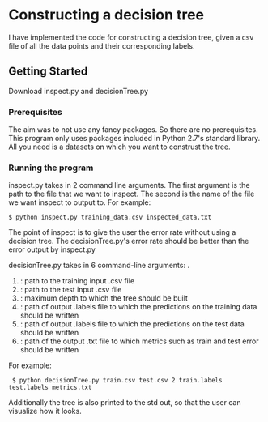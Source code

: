 # Constructing a decision tree

I have implemented the code for constructing a decision tree, given a csv file of all the data points and their corresponding labels.

## Getting Started

Download inspect.py and decisionTree.py

### Prerequisites

The aim was to not use any fancy packages. So there are no prerequisites. This program only uses packages included in Python 2.7's standard library. All you need is a datasets on which you want to construst the tree.

### Running the program

inspect.py takes in 2 command line arguments. The first argument is the path to the file that we want to inspect. The second is the name of the file we want inspect to output to. For example:

```
$ python inspect.py training_data.csv inspected_data.txt
```

The point of inspect is to give the user the error rate without using a decision tree. The decisionTree.py's error rate should be better than the error output by inspect.py

decisionTree.py takes in 6 command-line arguments: <train input> <test input> <max depth> <train out> <test out> <metrics out>.

1. <train input>: path to the training input .csv file
2. <test input>: path to the test input .csv file
3. <max depth>: maximum depth to which the tree should be built
4. <train out>: path of output .labels file to which the predictions on the training data should be written
5. <test out>: path of output .labels file to which the predictions on the test data should be written
6. <metrics out>: path of the output .txt file to which metrics such as train and test error should be written 
  
For example:

```
 $ python decisionTree.py train.csv test.csv 2 train.labels test.labels metrics.txt
```

Additionally the tree is also printed to the std out, so that the user can visualize how it looks.
